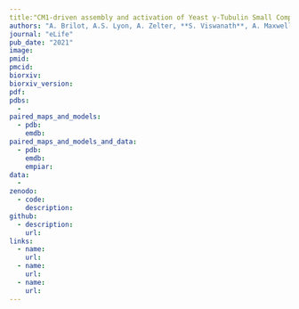 ```yaml
---
title:"CM1-driven assembly and activation of Yeast γ-Tubulin Small Complex underlies microtubule nucleation"
authors: "A. Brilot, A.S. Lyon, A. Zelter, **S. Viswanath**, A. Maxwell, R. Johnson, K.C. Yabut, M. MacCoss, E. Muller, A. Sali, T.N. Davis, D. A. Agard"
journal: "eLife"
pub_date: "2021"
image: 
pmid: 
pmcid: 
biorxiv:
biorxiv_version:
pdf: 
pdbs:
  - 
paired_maps_and_models:
  - pdb: 
    emdb: 
paired_maps_and_models_and_data:
  - pdb: 
    emdb: 
    empiar: 
data:
  - 
zenodo:
  - code: 
    description: 
github:
  - description: 
    url: 
links:
  - name: 
    url: 
  - name: 
    url: 
  - name: 
    url: 
---
```

